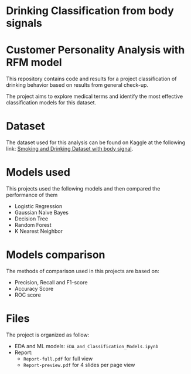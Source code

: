 # Drinking Classification from body signals

# Customer Personality Analysis with RFM model

This repository contains code and results for a project classification of drinking behavior based on results from general check-up. 

The project aims to explore medical terms and identify the most effective classification models for this dataset.

# Dataset
The dataset used for this analysis can be found on Kaggle at the following link: [Smoking and Drinking Dataset with body signal](https://www.kaggle.com/datasets/sooyoungher/smoking-drinking-dataset).

# Models used
This projects used the following models and then compared the performance of them
- Logistic Regression
- Gaussian Naive Bayes
- Decision Tree
- Random Forest
- K Nearest Neighbor

# Models comparison
The methods of comparison used in this projects are based on:
- Precision, Recall and F1-score
- Accuracy Score
- ROC score

# Files
The project is organized as follow:
- EDA and ML models: `EDA_and_Classification_Models.ipynb`
- Report:
  - `Report-full.pdf` for full view
  - `Report-preview.pdf` for 4 slides per page view
